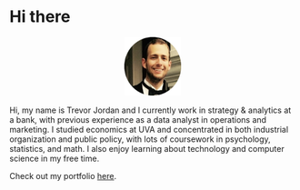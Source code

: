 # Hi there
<p align="center"><img src="./assets/profile_pic.png" alt="profile_pic" width="100"/></p>
Hi, my name is Trevor Jordan and I currently work in strategy & analytics at a bank, with previous experience as a data analyst in operations and marketing. I studied economics at UVA and concentrated in both industrial organization and public policy, with lots of coursework in psychology, statistics, and math. I also enjoy learning about technology and computer science in my free time.

Check out my portfolio [here](https://www.github.com/tsj7ww/portfolio#readme).
